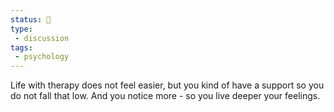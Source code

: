 ```yaml
---
status: 🌱
type: 
 - discussion
tags:
 - psychology 
---
```


Life with therapy does not feel easier, but you kind of have a support so you do not fall that low. And you notice more - so you live deeper your feelings.